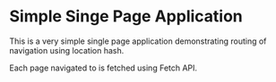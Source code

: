 # Simple Singe Page Application

This is a very simple single page application demonstrating routing of navigation using location hash.

Each page navigated to is fetched using Fetch API.